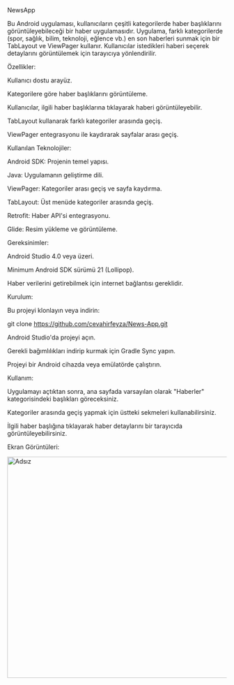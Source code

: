 NewsApp


Bu Android uygulaması, kullanıcıların çeşitli kategorilerde haber başlıklarını görüntüleyebileceği bir haber uygulamasıdır. Uygulama, farklı kategorilerde (spor, sağlık, bilim, teknoloji, eğlence vb.) en son haberleri sunmak için bir TabLayout ve ViewPager kullanır. Kullanıcılar istedikleri haberi seçerek detaylarını görüntülemek için tarayıcıya yönlendirilir.

Özellikler:


Kullanıcı dostu arayüz.

Kategorilere göre haber başlıklarını görüntüleme.

Kullanıcılar, ilgili haber başlıklarına tıklayarak haberi görüntüleyebilir.

TabLayout kullanarak farklı kategoriler arasında geçiş.

ViewPager entegrasyonu ile kaydırarak sayfalar arası geçiş.


Kullanılan Teknolojiler:


Android SDK: Projenin temel yapısı.

Java: Uygulamanın geliştirme dili.

ViewPager: Kategoriler arası geçiş ve sayfa kaydırma.

TabLayout: Üst menüde kategoriler arasında geçiş.

Retrofit: Haber API'si entegrasyonu.

Glide: Resim yükleme ve görüntüleme.

Gereksinimler:


Android Studio 4.0 veya üzeri.

Minimum Android SDK sürümü 21 (Lollipop).

Haber verilerini getirebilmek için internet bağlantısı gereklidir.

Kurulum:

Bu projeyi klonlayın veya indirin:

git clone https://github.com/cevahirfeyza/News-App.git

Android Studio'da projeyi açın.

Gerekli bağımlılıkları indirip kurmak için Gradle Sync yapın.

Projeyi bir Android cihazda veya emülatörde çalıştırın.

Kullanım:

Uygulamayı açtıktan sonra, ana sayfada varsayılan olarak "Haberler" kategorisindeki başlıkları göreceksiniz.

Kategoriler arasında geçiş yapmak için üstteki sekmeleri kullanabilirsiniz.

İlgili haber başlığına tıklayarak haber detaylarını bir tarayıcıda görüntüleyebilirsiniz.

Ekran Görüntüleri:


<img width="507" alt="Adsız" src="https://github.com/user-attachments/assets/aeea4729-b71b-4b9c-a5ec-923c352293de">
